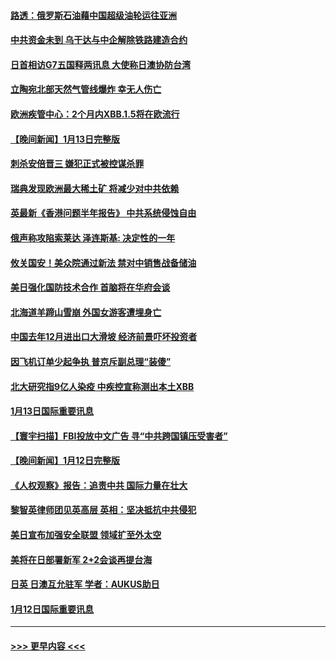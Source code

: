 #### [路透：俄罗斯石油藉中国超级油轮运往亚洲](../pages/prog202/a103624774.md?t=01141843) 
#### [中共资金未到 乌干达与中企解除铁路建造合约](../pages/prog202/a103624770.md?t=01141843) 
#### [日首相访G7五国释两讯息 大使称日澳协防台湾](../pages/prog202/a103624695.md?t=01141843) 
#### [立陶宛北部天然气管线爆炸 幸无人伤亡](../pages/prog202/a103624680.md?t=01141843) 
#### [欧洲疾管中心：2个月内XBB.1.5将在欧流行](../pages/prog202/a103624665.md?t=01141843) 
#### [【晚间新闻】1月13日完整版](../pages/prog202/a103624653.md?t=01141843) 
#### [刺杀安倍晋三 嫌犯正式被控谋杀罪](../pages/prog202/a103624554.md?t=01141843) 
#### [瑞典发现欧洲最大稀土矿 将减少对中共依赖](../pages/prog202/a103624557.md?t=01141843) 
#### [英最新《香港问题半年报告》 中共系统侵蚀自由](../pages/prog202/a103624555.md?t=01141843) 
#### [俄声称攻陷索莱达 泽连斯基: 决定性的一年](../pages/prog202/a103624552.md?t=01141843) 
#### [攸关国安！美众院通过新法 禁对中销售战备储油](../pages/prog202/a103624379.md?t=01141843) 
#### [美日强化国防技术合作 首脑将在华府会谈](../pages/prog202/a103624380.md?t=01141843) 
#### [北海道羊蹄山雪崩 外国女游客遭埋身亡](../pages/prog202/a103624199.md?t=01141843) 
#### [中国去年12月进出口大滑坡 经济前景吓坏投资者](../pages/prog202/a103624145.md?t=01141843) 
#### [因飞机订单少起争执 普京斥副总理“装傻”](../pages/prog202/a103624130.md?t=01141843) 
#### [北大研究指9亿人染疫 中疾控宣称测出本土XBB](../pages/prog202/a103624126.md?t=01141843) 
#### [1月13日国际重要讯息](../pages/prog202/a103624131.md?t=01141843) 
#### [【寰宇扫描】FBI投放中文广告 寻“中共跨国镇压受害者”](../pages/prog202/a103623915.md?t=01141843) 
#### [【晚间新闻】1月12日完整版](../pages/prog202/a103623902.md?t=01141843) 
#### [《人权观察》报告：追责中共 国际力量在壮大](../pages/prog202/a103623632.md?t=01141843) 
#### [黎智英律师团见英高层 英相：坚决抵抗中共侵犯](../pages/prog202/a103623630.md?t=01141843) 
#### [美日宣布加强安全联盟 领域扩至外太空](../pages/prog202/a103623615.md?t=01141843) 
#### [美将在日部署新军 2+2会谈再提台海](../pages/prog202/a103623387.md?t=01141843) 
#### [日英 日澳互允驻军 学者：AUKUS助日](../pages/prog202/a103623384.md?t=01141843) 
#### [1月12日国际重要讯息](../pages/prog202/a103623383.md?t=01141843) 

----
#### [ >>> 更早内容 <<< ](../indexes/prog202-earlier.md)
